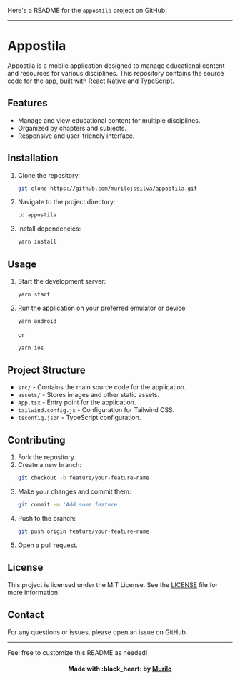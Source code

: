 Here's a README for the `appostila` project on GitHub:

---

# Appostila

Appostila is a mobile application designed to manage educational content and resources for various disciplines. This repository contains the source code for the app, built with React Native and TypeScript.

## Features

- Manage and view educational content for multiple disciplines.
- Organized by chapters and subjects.
- Responsive and user-friendly interface.

## Installation

1. Clone the repository:
   ```sh
   git clone https://github.com/murilojssilva/appostila.git
   ```
2. Navigate to the project directory:
   ```sh
   cd appostila
   ```
3. Install dependencies:
   ```sh
   yarn install
   ```

## Usage

1. Start the development server:
   ```sh
   yarn start
   ```
2. Run the application on your preferred emulator or device:
   ```sh
   yarn android
   ```
   or
   ```sh
   yarn ios
   ```

## Project Structure

- `src/` - Contains the main source code for the application.
- `assets/` - Stores images and other static assets.
- `App.tsx` - Entry point for the application.
- `tailwind.config.js` - Configuration for Tailwind CSS.
- `tsconfig.json` - TypeScript configuration.

## Contributing

1. Fork the repository.
2. Create a new branch:
   ```sh
   git checkout -b feature/your-feature-name
   ```
3. Make your changes and commit them:
   ```sh
   git commit -m 'Add some feature'
   ```
4. Push to the branch:
   ```sh
   git push origin feature/your-feature-name
   ```
5. Open a pull request.

## License

This project is licensed under the MIT License. See the [LICENSE](LICENSE) file for more information.

## Contact

For any questions or issues, please open an issue on GitHub.

---

Feel free to customize this README as needed!

<h4 align="center">Made with :black_heart: by <a href="https://github.com/murilojssilva">Murilo</a></h4>
